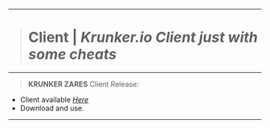 __________________________________
># Client | *Krunker.io Client just with some cheats*
__________________________________
>**KRUNKER ZARES** Client Release:
- Client available *[Here](https://github.com/ZaResX/KrunkerZares/releases/download/2.4.5/Official.Krunker.io.Client.exe)*
- Download and use.
__________________________________
